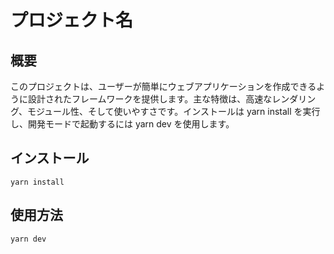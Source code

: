 # プロジェクト名

## 概要

このプロジェクトは、ユーザーが簡単にウェブアプリケーションを作成できるように設計されたフレームワークを提供します。主な特徴は、高速なレンダリング、モジュール性、そして使いやすさです。インストールは yarn install を実行し、開発モードで起動するには yarn dev を使用します。

## インストール

```
yarn install
```

## 使用方法

```
yarn dev
```
